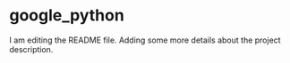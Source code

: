 # google_python

I am editing the README file. Adding some more details about the project description.

